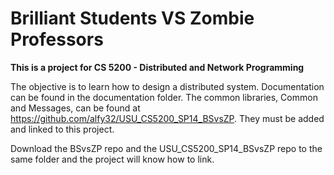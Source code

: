 Brilliant Students VS Zombie Professors
==========================================

**This is a project for CS 5200 - Distributed and Network Programming**

The objective is to learn how to design a distributed system. Documentation can be found in the documentation folder. The common libraries, Common and Messages, can be found at https://github.com/alfy32/USU_CS5200_SP14_BSvsZP. They must be added and linked to this project.

Download the BSvsZP repo and the USU_CS5200_SP14_BSvsZP repo to the same folder and the project will know how to link.
